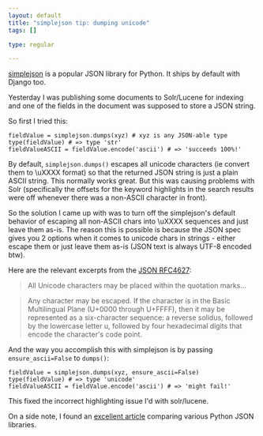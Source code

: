 ```yaml
--- 
layout: default
title: "simplejson tip: dumping unicode"
tags: []

type: regular

---
```

[simplejson](http://code.google.com/p/simplejson/) is a popular JSON library for Python. It ships by default with Django too.

Yesterday I was publishing some documents to Solr/Lucene for indexing and one of the fields in the document was supposed to store a JSON string.

So first I tried this:

<pre><code>fieldValue = simplejson.dumps(xyz) # xyz is any JSON-able type
type(fieldValue) # => type 'str'
fieldValueASCII = fieldValue.encode('ascii') # => 'succeeds 100%!'
</code></pre>

By default, `simplejson.dumps()` escapes all unicode characters (ie convert them to \uXXXX format) so that the returned JSON string is just a plain ASCII string. This normally works great. But this was causing problems with Solr (specifically the offsets for the keyword highlights in the search results were off whenever there was a non-ASCII character in front). 

So the solution I came up with was to turn off the simplejson's default behavior of escaping all non-ASCII chars into \uXXXX sequences and just leave them as-is. The reason this is possible is because the JSON spec gives you 2 options when it comes to unicode chars in strings - either escape them or just leave them as-is (JSON text is always UTF-8 encoded btw).

Here are the relevant excerpts from the [JSON RFC4627](http://www.ietf.org/rfc/rfc4627.txt?number=4627):

> All Unicode characters may be placed within the 
> quotation marks...

> Any character may be escaped.  If the character is in the Basic 
> Multilingual Plane (U+0000 through U+FFFF), then it may be
> represented as a six-character sequence: a reverse solidus, followed
> by the lowercase letter u, followed by four hexadecimal digits that
> encode the character's code point.

And the way you accomplish this with simplejson is by passing `ensure_ascii=False` to `dumps()`:

<pre><code>fieldValue = simplejson.dumps(xyz, ensure_ascii=False)
type(fieldValue) # => type 'unicode'
fieldValueASCII = fieldValue.encode('ascii') # => 'might fail!'
</code></pre>

This fixed the incorrect highlighting issue I'd with solr/lucene.

On a side note, I found an [excellent article](http://deron.meranda.us/python/comparing_json_modules/) comparing various Python JSON libraries.
